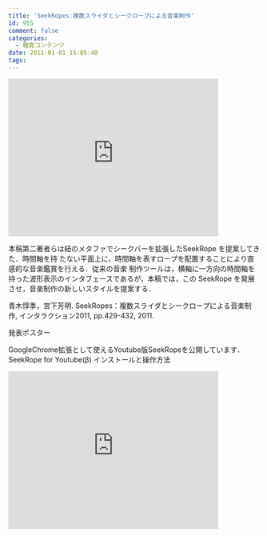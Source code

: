 ```yaml
---
title: 'SeekRopes:複数スライダとシークロープによる音楽制作'
id: 955
comment: false
categories:
  - 聴覚コンテンツ
date: 2011-01-01 15:05:40
tags:
---
```



<iframe width="420" height="315" src="https://www.youtube.com/embed/5d9lq1_e2b4" frameborder="0" allowfullscreen></iframe>

<!--more-->

本稿第二著者らは紐のメタファでシークバーを拡張したSeekRope を提案してきた．時間軸を持
たない平面上に，時間軸を表すロープを配置することにより直感的な音楽鑑賞を行える．従来の音楽
制作ツールは，横軸に一方向の時間軸を持った波形表示のインタフェースであるが，本稿では，この
SeekRope を発展させ，音楽制作の新しいスタイルを提案する．

青木惇季，宮下芳明. SeekRopes：複数スライダとシークロープによる音楽制作, インタラクション2011, pp.429-432, 2011.

発表ポスター

GoogleChrome拡張として使えるYoutube版SeekRopeを公開しています．
SeekRope for Youtube(β)
インストールと操作方法


<iframe width="420" height="315" src="https://www.youtube.com/embed/ZMpfDOJdrKY" frameborder="0" allowfullscreen></iframe>

